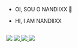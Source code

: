- OI, SOU O NANDIIXX 🤗
- HI, I AM NANDIIXX

   ##
 
<div> 
 <p  <a href="https://www.youtube.com/channel/UCJUq5KbYxUjSfzxzS-eojyw" target="_blank"><img src="https://img.shields.io/badge/YouTube-FF0000?style=for-the-badge&logo=youtube&logoColor=white" target="_blank" rel="noopener noreferrer"> </a>
     <a href="https://instagram.com/hernandiixx" target="_blank" rel="noopener noreferrer"><img src="https://img.shields.io/badge/-Instagram-%23E4405F?style=for-the-badge&logo=instagram&logoColor=white" target="_blank" rel="noopener noreferrer"> </a>
     <a href="https://www.twitch.tv/nandiixx" target="_blank"><img src="https://img.shields.io/badge/Twitch-9146FF?style=for-the-badge&logo=twitch&logoColor=white" target="_blank" rel="noopener noreferrer"> </a>
     <a href = "mailto:sednanreh.nandes@gmail.com"><img src="https://img.shields.io/badge/-Gmail-%23333?style=for-the-badge&logo=gmail&logoColor=white" target="_blank" rel="noopener noreferrer"> </a></p>
 

</div>
